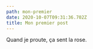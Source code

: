 ```yaml
---
path: mon-premier
date: 2020-10-07T09:31:36.702Z
title: Mon premier post
---
```

Quand je proute, ça sent la rose.